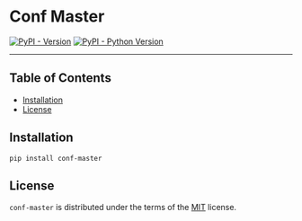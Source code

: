 # Conf Master

[![PyPI - Version](https://img.shields.io/pypi/v/conf-master.svg)](https://pypi.org/project/conf-master)
[![PyPI - Python Version](https://img.shields.io/pypi/pyversions/conf-master.svg)](https://pypi.org/project/conf-master)

-----

## Table of Contents

- [Installation](#installation)
- [License](#license)

## Installation

```console
pip install conf-master
```

## License

`conf-master` is distributed under the terms of the [MIT](https://spdx.org/licenses/MIT.html) license.
